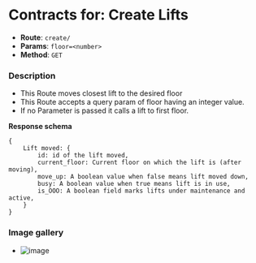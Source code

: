 # Contracts for: Create Lifts

- **Route**: `create/`
- **Params**: `floor=<number>`
- **Method**: `GET`

### Description

- This Route moves closest lift to the desired floor
- This Route accepts a query param of floor having an integer value.
- If no Parameter is passed it calls a lift to first floor.

**Response schema**
```
{
    Lift moved: {
        id: id of the lift moved,
        current_floor: Current floor on which the lift is (after moving),
        move_up: A boolean value when false means lift moved down,
        busy: A boolean value when true means lift is in use,
        is_OOO: A boolean field marks lifts under maintenance and active,
    }
}
```

### Image gallery
- ![image](https://user-images.githubusercontent.com/57758447/221764670-7339ed9a-d9cf-4a0d-a22a-7cc241cee0af.png)

